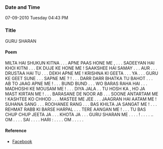 ### Date and Time

07-09-2010 Tuesday 04:43 PM

### Title

GURU SHARAN

#### Poem

MILTA HAI SHUKUN KITNA . . . APNE PAAS HONE ME , . . . SADEEYAN HAI KHOI KITNI . . . EK DUJE KE HONE ME !                              SAAKSHEE HAI SAMAY . . . AUR . . . DRUSTAA HAI TU . . . DEKH APNE ME ! KRISHNA KI GEETA . . . YA . . . GURU KE GEET SUNE . . . SAPNE ME ? ! . . . DARR DARR BHATKA TU BAHOT . . . AB TO JAAG APNE ME ! . . . BUND BUND . . . WO BARAS RAHA HAI . . . MADHOSHI KE MOUSAM ME ! . . . DIYA JALA . . TU HOSH KA , HO JA MAST KIRTAN ME ! . . . BARASANE DE NOOR AB . . . SOONE ANTARTAM ME ! KASHTEE KO CHHOD . . . MASTEE ME JEE . . . JAAGRAN HAI AATAM ME ! SUHANA SANG . . . ROOHANEE RANG . . . BAS KHILTA JA SANGAT ME ! . . . REHMAT RABB KI BARSE HARPAL . . . TERE AANGAN ME ! . . . TU BAS CHUP CHUP JEETA JA . . . KHOTA JA . . . GURU SHARAN ME . . . . ! . . . . .. OM . . . . SAI . . . . HARI : . . . . OM . . . . .

#### Reference

* [Facebook](https://www.facebook.com/share/2PgC4HfvYGAFDYYn/)
